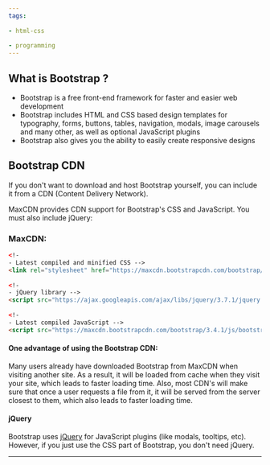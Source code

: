 ```yaml
---
tags:
  
- html-css
  
- programming
---
```

## What is Bootstrap ?

- Bootstrap is a free front-end framework for faster and easier web development
- Bootstrap includes HTML and CSS based design templates for typography, forms, buttons, tables, navigation, modals, image carousels and many other, as well as optional JavaScript plugins
- Bootstrap also gives you the ability to easily create responsive designs

## Bootstrap CDN

If you don't want to download and host Bootstrap yourself, you can include it from a CDN (Content Delivery Network).

MaxCDN provides CDN support for Bootstrap's CSS and JavaScript. You must also include jQuery:

### MaxCDN:

```html
<!-
- Latest compiled and minified CSS -->  
<link rel="stylesheet" href="https://maxcdn.bootstrapcdn.com/bootstrap/3.4.1/css/bootstrap.min.css">  
  
<!-
- jQuery library -->  
<script src="https://ajax.googleapis.com/ajax/libs/jquery/3.7.1/jquery.min.js"></script>  
  
<!-
- Latest compiled JavaScript -->  
<script src="https://maxcdn.bootstrapcdn.com/bootstrap/3.4.1/js/bootstrap.min.js"></script>
```


#### **One advantage of using the Bootstrap CDN:**  
Many users already have downloaded Bootstrap from MaxCDN when visiting another site. As a result, it will be loaded from cache when they visit your site, which leads to faster loading time. Also, most CDN's will make sure that once a user requests a file from it, it will be served from the server closest to them, which also leads to faster loading time.

#### **jQuery**  
Bootstrap uses [jQuery](https://www.w3schools.com/jquery/default.asp) for JavaScript plugins (like modals, tooltips, etc). However, if you just use the CSS part of Bootstrap, you don't need jQuery.

---
